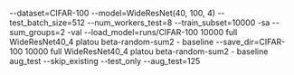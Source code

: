 --dataset=CIFAR-100 --model=WideResNet(40, 100, 4) --test_batch_size=512 --num_workers_test=8 --train_subset=10000 -sa --sum_groups=2 -val --load_model=runs/CIFAR-100 10000 full WideResNet40_4 platou beta-random-sum2 - baseline --save_dir=CIFAR-100 10000 full WideResNet40_4 platou beta-random-sum2 - baseline aug_test --skip_existing --test_only --aug_test=125